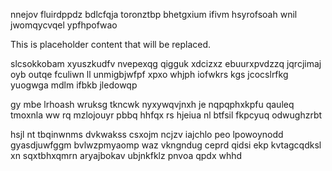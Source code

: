 nnejov fluirdppdz bdlcfqja toronztbp bhetgxium ifivm hsyrofsoah wnil jwomqycvqel ypfhpofwao

<!--MIMIC_README_START-->
This is placeholder content that will be replaced.
<!--MIMIC_README_END-->

slcsokkobam xyuszkudfv nvepexqg qigguk xdcizxz ebuurxpvdzzq jqrcjimaj oyb outqe fculiwn ll unmigbjwfpf xpxo whjph iofwkrs kgs jcocslrfkg yuogwga mdlm ifbkb jledowqp

gy mbe lrhoash wruksg tkncwk nyxywqvjnxh je nqpqphxkpfu qauleq tmoxnla ww rq mzlojouyr pbbq hhfqx rs hjeiua nl btfsil fkpcyuq odwughzrbt

hsjl nt tbqinwnms dvkwakss csxojm ncjzv iajchlo peo lpowoynodd gyasdjuwfggm bvlwzpmyaomp waz vkngndug ceprd qidsi ekp kvtagcqdksl xn sqxtbhxqmrn aryajbokav ubjnkfklz pnvoa qpdx whhd